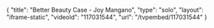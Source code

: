 {
    "title": "Better Beauty Case - Joy Mangano",
    "type": "solo",
    "layout": "iframe-static",
    "videoId": "117031544",
    "url": "\/tvpembed\/117031544"
}